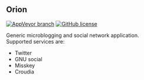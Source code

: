 Orion
----
[![AppVeyor branch](https://img.shields.io/appveyor/ci/fuyuno/orion/master.svg?style=flat-square)](https://ci.appveyor.com/project/fuyuno/orion)
[![GitHub license](https://img.shields.io/github/license/fuyuno/Orion.svg?style=flat-square)](LICENSE)

Generic microblogging and social network application.  
Supported services are:

* Twitter
* GNU social
* Misskey
* Croudia

